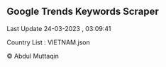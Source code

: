 

## Google Trends Keywords Scraper 
 
Last Update 24-03-2023 , 03:09:41

Country List :
VIETNAM.json



© Abdul Muttaqin 
